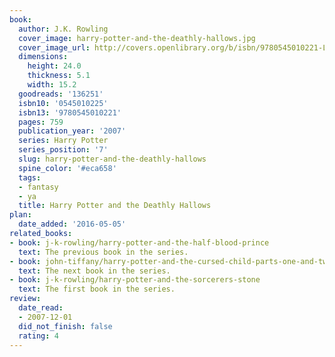 ```yaml
---
book:
  author: J.K. Rowling
  cover_image: harry-potter-and-the-deathly-hallows.jpg
  cover_image_url: http://covers.openlibrary.org/b/isbn/9780545010221-L.jpg
  dimensions:
    height: 24.0
    thickness: 5.1
    width: 15.2
  goodreads: '136251'
  isbn10: '0545010225'
  isbn13: '9780545010221'
  pages: 759
  publication_year: '2007'
  series: Harry Potter
  series_position: '7'
  slug: harry-potter-and-the-deathly-hallows
  spine_color: '#eca658'
  tags:
  - fantasy
  - ya
  title: Harry Potter and the Deathly Hallows
plan:
  date_added: '2016-05-05'
related_books:
- book: j-k-rowling/harry-potter-and-the-half-blood-prince
  text: The previous book in the series.
- book: john-tiffany/harry-potter-and-the-cursed-child-parts-one-and-two
  text: The next book in the series.
- book: j-k-rowling/harry-potter-and-the-sorcerers-stone
  text: The first book in the series.
review:
  date_read:
  - 2007-12-01
  did_not_finish: false
  rating: 4
---
```


